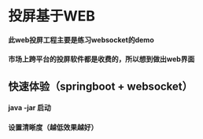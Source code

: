 # 投屏基于WEB
#### 此web投屏工程主要是练习websocket的demo
#### 市场上跨平台的投屏软件都是收费的，所以想到做出web界面
## 快速体验（springboot + websocket）
#### java -jar 启动
#### 设置清晰度（越低效果越好）
